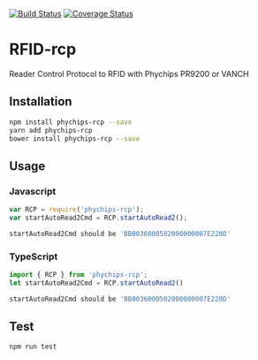 [![Build Status](https://travis-ci.org/rafaneri/phychips-rcp.svg?branch=master)](https://travis-ci.org/rafaneri/phychips-rcp)
[![Coverage Status](https://coveralls.io/repos/github/rafaneri/phychips-rcp/badge.svg?branch=master)](https://coveralls.io/github/rafaneri/phychips-rcp?branch=master)

# RFID-rcp
Reader Control Protocol to RFID with Phychips PR9200 or VANCH

## Installation 
```sh
npm install phychips-rcp --save
yarn add phychips-rcp
bower install phychips-rcp --save
```
## Usage
### Javascript
```javascript
var RCP = require('phychips-rcp');
var startAutoRead2Cmd = RCP.startAutoRead2();
```
```sh
startAutoRead2Cmd should be 'BB0036000502000000007E220D'
```
### TypeScript
```typescript
import { RCP } from 'phychips-rcp';
let startAutoRead2Cmd = RCP.startAutoRead2()
```
```sh
startAutoRead2Cmd should be 'BB0036000502000000007E220D'
```
## Test 
```sh
npm run test
```
